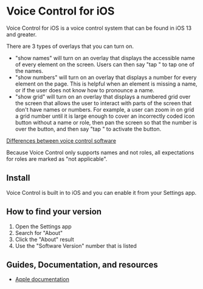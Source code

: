 # Voice Control for iOS

Voice Control for iOS is a voice control system that can be found in iOS 13 and greater.

There are 3 types of overlays that you can turn on.

* "show names" will turn on an overlay that displays the accessible name of every element on the screen. Users can then say "tap <name>" to tap one of the names.
* "show numbers" will turn on an overlay that displays a number for every element on the page. This is helpful when an element is missing a name, or if the user does not know how to pronounce a name.
* "show grid" will turn on an overlay that displays a numbered grid over the screen that allows the user to interact with parts of the screen that don't have names or numbers. For example, a user can zoom in on grid a grid number until it is large enough to cover an incorrectly coded icon button without a name or role, then pan the screen so that the number is over the button, and then say "tap <number>" to activate the button.

[Differences between voice control software](/learn/vc_differences)

Because Voice Control only supports names and not roles, all expectations for roles are marked as "not applicable".

## Install

Voice Control is built in to iOS and you can enable it from your Settings app.

## How to find your version

1. Open the Settings app
2. Search for "About"
3. Click the "About" result
4. Use the "Software Version" number that is listed

## Guides, Documentation, and resources

* [Apple documentation](https://support.apple.com/guide/iphone/voice-control-iph2c21a3c88/ios)
